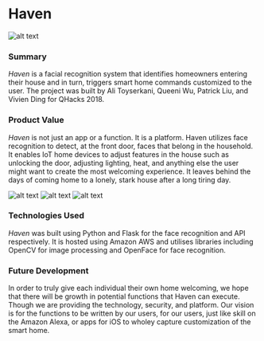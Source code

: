 # Haven

![alt text](https://ibb.co/nrYP16)

### Summary

*Haven* is a facial recognition system that identifies homeowners entering their house and in turn, triggers smart home commands customized to the user. The project was built by Ali Toyserkani, Queeni Wu, Patrick Liu, and Vivien Ding for QHacks 2018.

### Product Value

*Haven* is not just an app or a function. It is a platform. Haven utilizes face recognition to detect, at the front door, faces that belong in the household. It enables IoT home devices to adjust features in the house such as unlocking the door, adjusting lighting, heat, and anything else the user might want to create the most welcoming experience. It leaves behind the days of coming home to a lonely, stark house after a long tiring day. 

![alt text](https://ibb.co/jwP8Tm)
![alt text](https://ibb.co/gszKZR)
![alt text](https://ibb.co/kmsj16)

### Technologies Used

*Haven* was built using Python and Flask for the face recognition and API respectively. It is hosted using Amazon AWS and utilises libraries including OpenCV for image processing and OpenFace for face recognition.

### Future Development

In order to truly give each individual their own home welcoming, we hope that there will be growth in potential functions that Haven can execute. Though we are providing the technology, security, and platform. Our vision is for the functions to be written by our users, for our users, just like skill on the Amazon Alexa, or apps for iOS to wholey capture customization of the smart home.


